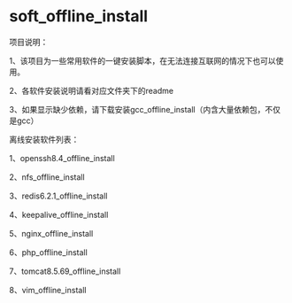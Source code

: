 # soft_offline_install
项目说明：

1、该项目为一些常用软件的一键安装脚本，在无法连接互联网的情况下也可以使用。

2、各软件安装说明请看对应文件夹下的readme

3、如果显示缺少依赖，请下载安装gcc_offline_install（内含大量依赖包，不仅是gcc）

离线安装软件列表：

1、openssh8.4_offline_install 

2、nfs_offline_install

3、redis6.2.1_offline_install

4、keepalive_offline_install

5、nginx_offline_install

6、php_offline_install

7、tomcat8.5.69_offline_install

8、vim_offline_install